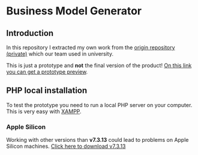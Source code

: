 # Business Model Generator
## Introduction
In this repository I extracted my own work from the [origin repository (private)](https://github.com/MauriceN/IU-SE-Fallstudie-BMG) which our team used in university.

This is just a prototype and **not** the final version of the product!
[On this link you can get a prototype preview](https://mikepeter.de/data/bmg_mockup.mp4).


## PHP local installation
To test the prototype you need to run a local PHP server on your computer. This is very easy with [XAMPP](https://www.apachefriends.org/de/download.html).
### Apple Silicon
Working with other versions than **v7.3.13** could lead to problems on Apple Silicon machines. [Click here to download v7.3.13](https://sourceforge.net/projects/xampp/files/XAMPP%20Mac%20OS%20X/7.3.31/)
